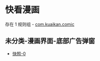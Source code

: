 # 快看漫画

存在 1 规则组 - [com.kuaikan.comic](/src/apps/com.kuaikan.comic.ts)

## 未分类-漫画界面-底部广告弹窗

- [快照-0](https://i.gkd.li/i/12910268)

